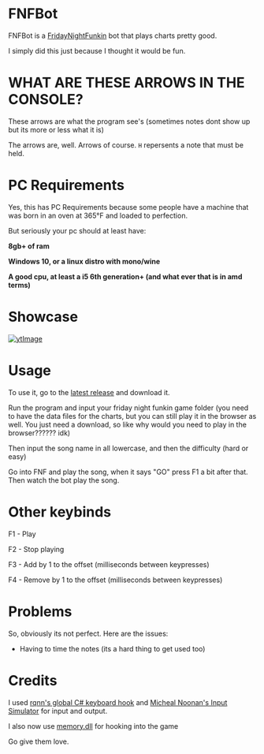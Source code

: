 # FNFBot
FNFBot is a [FridayNightFunkin](https://ninja-muffin24.itch.io/funkin) bot that plays charts pretty good.

I simply did this just because I thought it would be fun.

# WHAT ARE THESE ARROWS IN THE CONSOLE?

These arrows are what the program see's (sometimes notes dont show up but its more or less what it is)

The arrows are, well. Arrows of course.
`H` repersents a note that must be held.

# PC Requirements
Yes, this has PC Requirements because some people have a machine that was born in an oven at 365°F and loaded to perfection.

But seriously your pc should at least have:

**8gb+ of ram**

**Windows 10, or a linux distro with mono/wine**

**A good cpu, at least a i5 6th generation+ (and what ever that is in amd terms)**

# Showcase
[![ytImage](https://img.youtube.com/vi/j5tuXc9yUCY/0.jpg)](https://www.youtube.com/watch?v=j5tuXc9yUCY)

# Usage
To use it, go to the [latest release](https://github.com/KadeDev/FNFBot/releases/latest) and download it.

Run the program and input your friday night funkin game folder (you need to have the data files for the charts, but you can still play it in the browser as well. You just need a download, so like why would you need to play in the browser?????? idk)

Then input the song name in all lowercase, and then the difficulty (hard or easy)

Go into FNF and play the song, when it says "GO" press F1 a bit after that.
Then watch the bot play the song.

# Other keybinds
F1 - Play

F2 - Stop playing

F3 - Add by 1 to the offset (milliseconds between keypresses)

F4 - Remove by 1 to the offset (milliseconds between keypresses)

# Problems
So, obviously its not perfect.
Here are the issues:

- Having to time the notes (its a hard thing to get used too)

# Credits
I used [rqnn's global C# keyboard hook](https://stackoverflow.com/a/46014022) and [Micheal Noonan's Input Simulator](https://github.com/michaelnoonan/inputsimulator) for input and output.

I also now use [memory.dll](https://github.com/erfg12/memory.dll) for hooking into the game

Go give them love.

